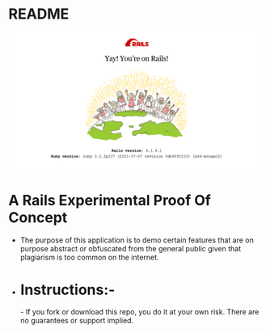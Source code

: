 # README

<img src="https://raw.githubusercontent.com/fullarray/rbRails2109229App1/master/main_image.PNG">

# A Rails Experimental Proof Of Concept
  - The purpose of this application is to demo certain features that are on purpose abstract or obfuscated from the general public given that plagiarism is too common on the internet.
  
- <h1>Instructions:- </h1> 
  - If you fork or download this repo, you do it at your own risk. There are no guarantees or support implied. 